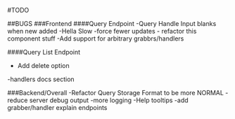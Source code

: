 #TODO

##BUGS
###Frontend
####Query Endpoint
-Query Handle Input blanks when new added
-Hella Slow
-force fewer updates - refactor this component stuff
-Add support for arbitrary grabbrs/handlers

####Query List Endpoint
- Add delete option

-handlers docs section


###Backend/Overall
-Refactor Query Storage Format to be more NORMAL
-reduce server debug output
-more logging
-Help tooltips
-add grabber/handler explain endpoints



